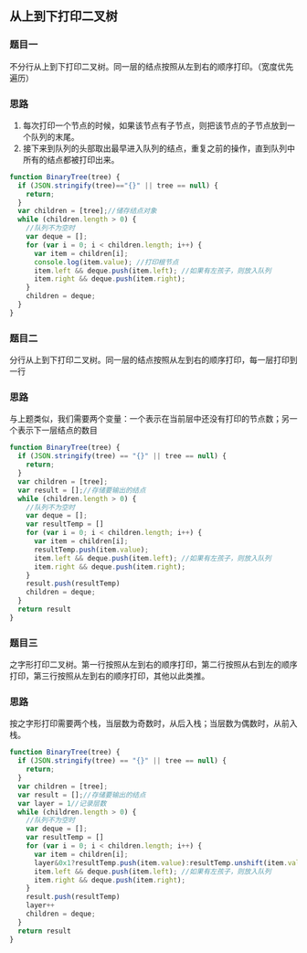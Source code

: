## 从上到下打印二叉树

### 题目一

不分行从上到下打印二叉树。同一层的结点按照从左到右的顺序打印。（宽度优先遍历）

### 思路

1. 每次打印一个节点的时候，如果该节点有子节点，则把该节点的子节点放到一个队列的末尾。
2. 接下来到队列的头部取出最早进入队列的结点，重复之前的操作，直到队列中所有的结点都被打印出来。
```javascript
function BinaryTree(tree) {
  if (JSON.stringify(tree)=="{}" || tree == null) {
    return;
  }
  var children = [tree];//储存结点对象
  while (children.length > 0) {
    //队列不为空时
    var deque = [];
    for (var i = 0; i < children.length; i++) {
      var item = children[i];
      console.log(item.value); //打印根节点
      item.left && deque.push(item.left); //如果有左孩子，则放入队列
      item.right && deque.push(item.right);
    }
    children = deque;
  }
}
```

### 题目二

分行从上到下打印二叉树。同一层的结点按照从左到右的顺序打印，每一层打印到一行

### 思路

与上题类似，我们需要两个变量：一个表示在当前层中还没有打印的节点数；另一个表示下一层结点的数目
```javascript
function BinaryTree(tree) {
  if (JSON.stringify(tree) == "{}" || tree == null) {
    return;
  }
  var children = [tree];
  var result = [];//存储要输出的结点
  while (children.length > 0) {
    //队列不为空时
    var deque = [];
    var resultTemp = []
    for (var i = 0; i < children.length; i++) {
      var item = children[i];
      resultTemp.push(item.value);
      item.left && deque.push(item.left); //如果有左孩子，则放入队列
      item.right && deque.push(item.right);
    }
    result.push(resultTemp)
    children = deque;
  }
  return result
}
```

### 题目三

之字形打印二叉树。第一行按照从左到右的顺序打印，第二行按照从右到左的顺序打印，第三行按照从左到右的顺序打印，其他以此类推。

### 思路

按之字形打印需要两个栈，当层数为奇数时，从后入栈；当层数为偶数时，从前入栈。
```javascript
function BinaryTree(tree) {
  if (JSON.stringify(tree) == "{}" || tree == null) {
    return;
  }
  var children = [tree];
  var result = [];//存储要输出的结点
  var layer = 1//记录层数
  while (children.length > 0) {
    //队列不为空时
    var deque = [];
    var resultTemp = []
    for (var i = 0; i < children.length; i++) {
      var item = children[i];
      layer&0x1?resultTemp.push(item.value):resultTemp.unshift(item.value)//奇数层从后入栈，偶数层从前入栈
      item.left && deque.push(item.left); //如果有左孩子，则放入队列
      item.right && deque.push(item.right);
    }
    result.push(resultTemp)
    layer++
    children = deque;
  }
  return result
}
```

